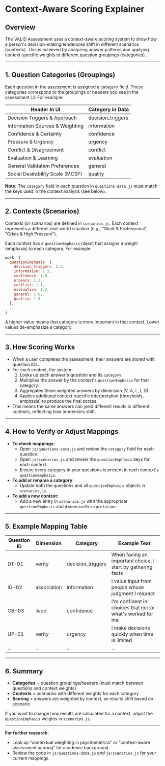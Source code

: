 # Context-Aware Scoring Explainer

## Overview

The VALID Assessment uses a context-aware scoring system to show how a person's decision-making tendencies shift in different scenarios (contexts). This is achieved by analyzing answer patterns and applying context-specific weights to different question groupings (categories).

---

## 1. Question Categories (Groupings)

Each question in the assessment is assigned a `category` field. These categories correspond to the groupings or headers you see in the assessment UI. For example:

| Header in UI                        | Category in Data      |
|-------------------------------------|----------------------|
| Decision Triggers & Approach        | decision_triggers    |
| Information Sources & Weighting     | information          |
| Confidence & Certainty              | confidence           |
| Pressure & Urgency                  | urgency              |
| Conflict & Disagreement             | conflict             |
| Evaluation & Learning               | evaluation           |
| General Validation Preferences      | general              |
| Social Desirability Scale (MCSF)    | quality              |

**Note:** The `category` field in each question in `questions-data.js` must match the keys used in the context analysis (see below).

---

## 2. Contexts (Scenarios)

Contexts (or scenarios) are defined in `scenarios.js`. Each context represents a different real-world situation (e.g., "Work & Professional", "Crisis & High Pressure").

Each context has a `questionEmphasis` object that assigns a weight (emphasis) to each category. For example:

```js
work: {
  questionEmphasis: {
    decision_triggers: 1.1,
    information: 1.3,
    confidence: 1.0,
    urgency: 1.2,
    conflict: 1.1,
    evaluation: 1.2,
    general: 1.0,
    quality: 1.0
  },
  ...
}
```

A higher value means that category is more important in that context. Lower values de-emphasize a category.

---

## 3. How Scoring Works

- When a user completes the assessment, their answers are stored with question IDs.
- For each context, the system:
  1. Looks up each answer's question and its `category`.
  2. Multiplies the answer by the context's `questionEmphasis` for that category.
  3. Aggregates these weighted answers by dimension (V, A, L, I, D).
  4. Applies additional context-specific interpretation (thresholds, emphasis) to produce the final scores.
- This means the same answers can yield different results in different contexts, reflecting how tendencies shift.

---

## 4. How to Verify or Adjust Mappings

- **To check mappings:**
  - Open `js/questions-data.js` and review the `category` field for each question.
  - Open `js/scenarios.js` and review the `questionEmphasis` keys for each context.
  - Ensure every category in your questions is present in each context's `questionEmphasis`.
- **To add or rename a category:**
  - Update both the questions and all `questionEmphasis` objects in `scenarios.js`.
- **To add a new context:**
  - Add a new entry in `scenarios.js` with the appropriate `questionEmphasis` and `dimensionInterpretation`.

---

## 5. Example Mapping Table

| Question ID | Dimension | Category           | Example Text                                               |
|-------------|----------|--------------------|------------------------------------------------------------|
| DT-01       | verity   | decision_triggers  | When facing an important choice, I start by gathering facts|
| IG-02       | association | information      | I value input from people whose judgment I respect         |
| CB-03       | lived    | confidence         | I'm confident in choices that mirror what's worked for me  |
| UP-01       | verity   | urgency            | I make decisions quickly when time is limited              |
| ...         | ...      | ...                | ...                                                        |

---

## 6. Summary

- **Categories** = question groupings/headers (must match between questions and context weights)
- **Contexts** = scenarios with different weights for each category
- **Scoring** = answers are weighted by context, so results shift based on scenario

If you want to change how results are calculated for a context, adjust the `questionEmphasis` weights in `scenarios.js`.

---

**For further research:**
- Look up "contextual weighting in psychometrics" or "context-aware assessment scoring" for academic background.
- Review the code in `js/questions-data.js` and `js/scenarios.js` for your current mappings. 